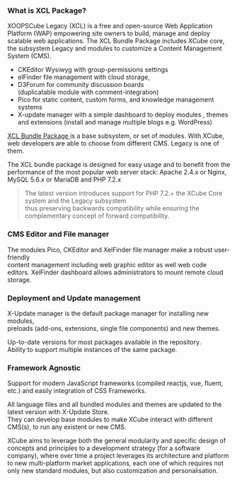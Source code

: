 ### What is XCL Package?

XOOPSCube Legacy (XCL) is a free and open-source Web Application Platform (WAP) empowering site owners to build, manage and deploy scalable web applications.
The XCL Bundle Package includes XCube core, the subsystem Legacy and modules to customize a Content Management System (CMS).
- CKEditor Wysiwyg with group-permissions settings
- elFinder file management with cloud storage,
- D3Forum for community discussion boards  
  (duplicatable module with comment-integration)
- Pico for static content, custom forms, and knowledge management systems
- X-update manager with a simple dashboard to deploy modules , themes and extensions
  (install and manage multiple blogs e.g. WordPress)

[XCL Bundle Package ](xcl-package.md) is a base subsystem, or set of modules. With XCube,
web developers are able to choose from different CMS. Legacy is one of them.

The XCL bundle package is designed for easy usage and to benefit from the performance
of the most popular web server stack: Apache 2.4.x or Nginx, MySQL 5.6.x or MariaDB and PHP 7.2.x

> The latest version introduces support for PHP 7.2.+ the XCube Core system and the Legacy subsystem   
thus preserving backwards compatibility while ensuring the complementary concept of forward compatibility.
  
### CMS Editor and File manager

The modules Pico, CKEditor and XelFinder file manager make a robust user-friendly  
content management including web graphic editor as well web code editors. XelFinder dashboard allows administrators
to mount remote cloud storage.

### Deployment and Update management

X-Update manager is the default package manager for installing new modules,  
preloads (add-ons, extensions, single file components) and new themes.

Up-to-date versions for most packages available in the repository.  
Ability to support multiple instances of the same package.

### Framework Agnostic

Support for modern JavaScript frameworks (compiled reactjs, vue, fluent, etc.) and easily integration of CSS Frameworks.

All language files and all bundled modules and themes are updated to the latest version with X-Update Store.  
They can develop base modules to make XCube interact with different CMS(s), to run any existent or new CMS. 

XCube aims to leverage both the general modularity and specific design of concepts and principles to a development
strategy (for a software company), where over time a project leverages its architecture and platform to
new multi-platform market applications, each one of which requires not only new standard modules,
but also customization and personalisation.